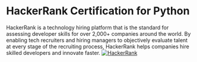 # HackerRank Certification for Python
HackerRank is a technology hiring platform that is the standard for assessing developer skills for over 2,000+ companies around the world. By enabling tech recruiters and hiring managers to objectively evaluate talent at every stage of the recruiting process, HackerRank helps companies hire skilled developers and innovate faster.
[![HackerRank](HackerRank.jpg)](https://www.hackerrank.com)
